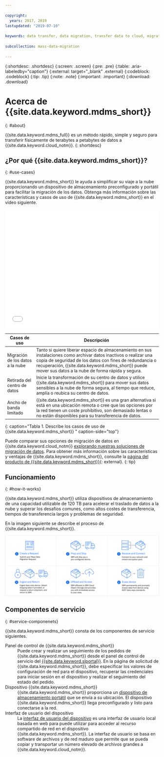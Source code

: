 ```yaml
---

copyright:
  years: 2017, 2019
lastupdated: "2019-07-10"

keywords: data transfer, data migration, transfer data to cloud, migrate data, migrate data to cloud, Mass Data Migration

subcollection: mass-data-migration

---
```


{:shortdesc: .shortdesc}
{:screen: .screen}
{:pre: .pre}
{:table: .aria-labeledby="caption"}
{:external: target="_blank" .external}
{:codeblock: .codeblock}
{:tip: .tip}
{:note: .note}
{:important: .important}
{:download: .download}

# Acerca de {{site.data.keyword.mdms_short}}
{: #about}

{{site.data.keyword.mdms_full}} es un método rápido, simple y seguro para transferir físicamente de terabytes a petabytes de datos a
{{site.data.keyword.cloud_notm}}.
{: shortdesc}

## ¿Por qué {{site.data.keyword.mdms_short}}?
{: #use-cases}

{{site.data.keyword.mdms_short}} le ayuda a simplificar su viaje a la nube proporcionando un dispositivo de almacenamiento preconfigurado y portátil para facilitar la migración de los datos. Obtenga más información sobre las características y casos de uso de
{{site.data.keyword.mdms_short}} en el vídeo siguiente.

<iframe class="embed-responsive-item" id="youtubeplayer" title="Mass Data Migration proporciona una forma fácil, simple y segura de transferir datos a IBM Cloud" type="text/html" width="100%" height="390" src="//www.youtube.com/embed/eNSlUoswvss?rel=0" frameborder="0" webkitallowfullscreen mozallowfullscreen allowfullscreen> </iframe>


| Casos de uso| Descripción |
| --- | --- |
| Migración de los datos a la nube | Tanto si quiere liberar espacio de almacenamiento en sus instalaciones como archivar datos inactivos o realizar una copia de seguridad de los datos con fines de redundancia o recuperación, {{site.data.keyword.mdms_short}} puede mover sus datos a la nube de forma rápida y segura. |
| Retirada del centro de datos | Inicie la transformación de su centro de datos y utilice {{site.data.keyword.mdms_short}} para mover sus datos sensibles a la nube de forma segura, al tiempo que reduce, amplía o reubica su centro de datos. |
| Ancho de banda limitado | {{site.data.keyword.mdms_short}} es una gran alternativa si está en una ubicación remota o cree que las opciones por la red tienen un coste prohibitivo, son demasiado lentas o no están disponibles para su transferencia de datos. |
{: caption="Tabla 1. Describe los casos de uso de {{site.data.keyword.mdms_short}} " caption-side="top"}

Puede comparar sus opciones de migración de datos en {{site.data.keyword.cloud_notm}}
[explorando nuestras soluciones de migración de datos](https://www.ibm.com/cloud/data-migration). Para obtener más información sobre las características y ventajas de {{site.data.keyword.mdms_short}}, consulte la
[página del producto de {{site.data.keyword.mdms_short}}](https://www.ibm.com/cloud/mass-data-migration){: external}.
{: tip}

## Funcionamiento
{: #how-it-works}

{{site.data.keyword.mdms_short}} utiliza dispositivos de almacenamiento de una capacidad utilizable de 120 TB para acelerar el traslado de datos a la nube y superar los desafíos comunes, como altos costes de transferencia, tiempos de transferencia largos y problemas de seguridad.

En la imagen siguiente se describe el proceso de {{site.data.keyword.mdms_short}}.

![Describe el proceso de Mass Data Migration.](images/mdms-workflow.png)

## Componentes de servicio
{: #service-componenets}

{{site.data.keyword.mdms_short}} consta de los componentes de servicio siguientes.

<dl>
   <dt>Panel de control de {{site.data.keyword.mdms_short}}</dt>
      <dd>Puede crear y realizar un seguimiento de los pedidos de {{site.data.keyword.mdms_short}} desde el panel de control de servicio del
<a href="https://control.softlayer.com/" target="_blank" class="external">{{site.data.keyword.slportal}}</a>. En la página de solicitud de
{{site.data.keyword.mdms_short}}, debe especificar los valores de configuración de red para el dispositivo, recuperar las credenciales para iniciar sesión en el dispositivo y realizar el seguimiento del estado del pedido. </dd>
   <dt>Dispositivo {{site.data.keyword.mdms_short}}</dt>
      <dd>{{site.data.keyword.mdms_short}} proporciona un
<a href="/docs/infrastructure/mass-data-migration?topic=mass-data-migration-device-overview">dispositivo de almacenamiento portátil</a> que se envía a su ubicación. El dispositivo {{site.data.keyword.mdms_short}} llega preconfigurado y listo para conectarse a la red.</dd>
   <dt>Interfaz de usuario del dispositivo</dt>
      <dd>La <a href="/docs/infrastructure/mass-data-migration?topic=mass-data-migration-access-ui">interfaz de usuario del dispositivo</a> es una interfaz de usuario local basada en web para puede utilizar para acceder al recurso compartido de red en el dispositivo
{{site.data.keyword.mdms_short}}. La interfaz de usuario se basa en software de archivos y de red maduro que permite que se pueda copiar y transportar un número elevado de archivos grandes a {{site.data.keyword.cloud_notm}}.</dd>
</dl>











